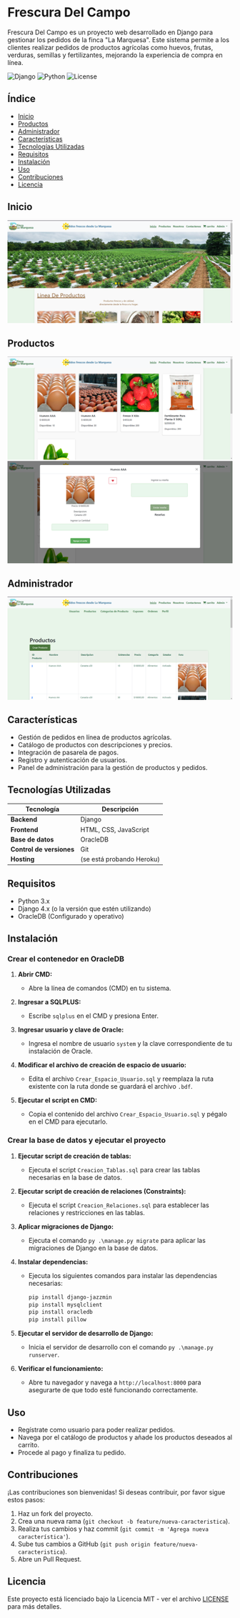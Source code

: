 # Frescura Del Campo

Frescura Del Campo es un proyecto web desarrollado en Django para gestionar los pedidos de la finca "La Marquesa".
Este sistema permite a los clientes realizar pedidos de productos agrícolas como huevos, frutas, verduras, semillas y fertilizantes, mejorando la experiencia de compra en línea.


![Django](https://img.shields.io/badge/Django-4.x-green)
![Python](https://img.shields.io/badge/Python-3.x-blue)
![License](https://img.shields.io/badge/License-MIT-yellow)


## Índice

- [Inicio](#inicio)
- [Productos](#productos)
- [Administrador](#administrador)
- [Características](#características)
- [Tecnologías Utilizadas](#tecnologías-utilizadas)
- [Requisitos](#requisitos)
- [Instalación](#instalación)
- [Uso](#uso)
- [Contribuciones](#contribuciones)
- [Licencia](#licencia)


## Inicio

![Pagina principal](Media/README/Principal.png)

## Productos

![Producto](Media/README/Productos.png)
![Informacion de producto](Media/README/InfoProducto.png)

## Administrador
![Descripcion de la Imagen 3](Media/README/Administrador%20de%20productos.png)

## Características

- Gestión de pedidos en línea de productos agrícolas.
- Catálogo de productos con descripciones y precios.
- Integración de pasarela de pagos.
- Registro y autenticación de usuarios.
- Panel de administración para la gestión de productos y pedidos.

## Tecnologías Utilizadas

| Tecnología   | Descripción                          |
|--------------|--------------------------------------|
| **Backend**  | Django                               |
| **Frontend** | HTML, CSS, JavaScript                |
| **Base de datos** | OracleDB                        |
| **Control de versiones** | Git                      |
| **Hosting**  | (se está probando Heroku)            |


## Requisitos

- Python 3.x
- Django 4.x (o la versión que estén utilizando)
- OracleDB (Configurado y operativo)

## Instalación

### Crear el contenedor en OracleDB

1. **Abrir CMD:**
   - Abre la línea de comandos (CMD) en tu sistema.

2. **Ingresar a SQLPLUS:**
   - Escribe `sqlplus` en el CMD y presiona Enter.

3. **Ingresar usuario y clave de Oracle:**
   - Ingresa el nombre de usuario `system` y la clave correspondiente de tu instalación de Oracle.

4. **Modificar el archivo de creación de espacio de usuario:**
   - Edita el archivo `Crear_Espacio_Usuario.sql` y reemplaza la ruta existente con la ruta donde se guardará el archivo `.bdf`.

5. **Ejecutar el script en CMD:**
   - Copia el contenido del archivo `Crear_Espacio_Usuario.sql` y pégalo en el CMD para ejecutarlo.

### Crear la base de datos y ejecutar el proyecto

1. **Ejecutar script de creación de tablas:**
   - Ejecuta el script `Creacion_Tablas.sql` para crear las tablas necesarias en la base de datos.

2. **Ejecutar script de creación de relaciones (Constraints):**
   - Ejecuta el script `Creacion_Relaciones.sql` para establecer las relaciones y restricciones en las tablas.

3. **Aplicar migraciones de Django:**
   - Ejecuta el comando `py .\manage.py migrate` para aplicar las migraciones de Django en la base de datos.

4. **Instalar dependencias:**
   - Ejecuta los siguientes comandos para instalar las dependencias necesarias:
     ```bash
     pip install django-jazzmin
     pip install mysqlclient
     pip install oracledb
     pip install pillow
     ```

5. **Ejecutar el servidor de desarrollo de Django:**
   - Inicia el servidor de desarrollo con el comando `py .\manage.py runserver`.

6. **Verificar el funcionamiento:**
   - Abre tu navegador y navega a `http://localhost:8000` para asegurarte de que todo esté funcionando correctamente.

## Uso

- Regístrate como usuario para poder realizar pedidos.
- Navega por el catálogo de productos y añade los productos deseados al carrito.
- Procede al pago y finaliza tu pedido.

## Contribuciones

¡Las contribuciones son bienvenidas! Si deseas contribuir, por favor sigue estos pasos:

1. Haz un fork del proyecto.
2. Crea una nueva rama (`git checkout -b feature/nueva-caracteristica`).
3. Realiza tus cambios y haz commit (`git commit -m 'Agrega nueva característica'`).
4. Sube tus cambios a GitHub (`git push origin feature/nueva-caracteristica`).
5. Abre un Pull Request.

## Licencia

Este proyecto está licenciado bajo la Licencia MIT - ver el archivo [LICENSE](LICENSE) para más detalles.
